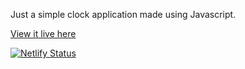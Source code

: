 Just a simple clock application made using Javascript.

<a href="https://t-for-time.netlify.app/">View it live here</a>

[![Netlify Status](https://api.netlify.com/api/v1/badges/1d8afad6-8758-483d-97f9-357f34ee05d4/deploy-status)](https://app.netlify.com/sites/t-for-time/deploys)